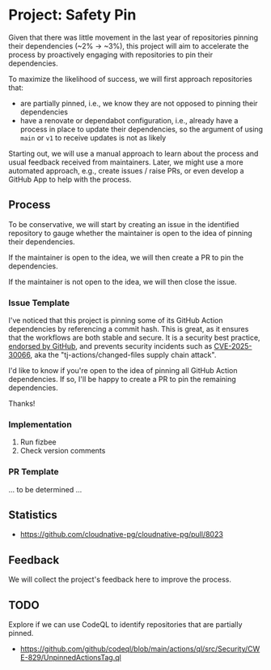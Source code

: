 # Project: Safety Pin

Given that there was little movement in the last year of repositories pinning
their dependencies (~2% -> ~3%), this project will aim to accelerate the
process by proactively engaging with repositories to pin their dependencies.

To maximize the likelihood of success, we will first approach repositories that:
+ are partially pinned, i.e., we know they are not opposed to pinning their
  dependencies
+ have a renovate or dependabot configuration, i.e., already have a process in
  place to update their dependencies, so the argument of using `main` or `v1` to
  receive updates is not as likely

Starting out, we will use a manual approach to learn about the process and usual
feedback received from maintainers. Later, we might use a more automated approach,
e.g., create issues / raise PRs, or even develop a GitHub App to help with the
process.

## Process

To be conservative, we will start by creating an issue in the identified repository
to gauge whether the maintainer is open to the idea of pinning their dependencies.

If the maintainer is open to the idea, we will then create a PR to pin the
dependencies.

If the maintainer is not open to the idea, we will then close the issue.

### Issue Template

I've noticed that this project is pinning some of its GitHub Action dependencies
by referencing a commit hash. This is great, as it ensures that the workflows are
both stable and secure. It is a security best practice,
[endorsed by GitHub](https://docs.github.com/en/actions/how-tos/security-for-github-actions/security-guides/security-hardening-for-github-actions#using-third-party-actions),
and prevents security incidents such as
[CVE-2025-30066](https://www.wiz.io/blog/github-action-tj-actions-changed-files-supply-chain-attack-cve-2025-30066),
aka the "tj-actions/changed-files supply chain attack".

I'd like to know if you're open to the idea of pinning all GitHub Action dependencies.
If so, I'll be happy to create a PR to pin the remaining dependencies.

Thanks!

### Implementation

1. Run fizbee
1. Check version comments

### PR Template

... to be determined ...

## Statistics

+ https://github.com/cloudnative-pg/cloudnative-pg/pull/8023

## Feedback

We will collect the project's feedback here to improve the process.

## TODO

Explore if we can use CodeQL to identify repositories that are partially pinned.
+ https://github.com/github/codeql/blob/main/actions/ql/src/Security/CWE-829/UnpinnedActionsTag.ql
